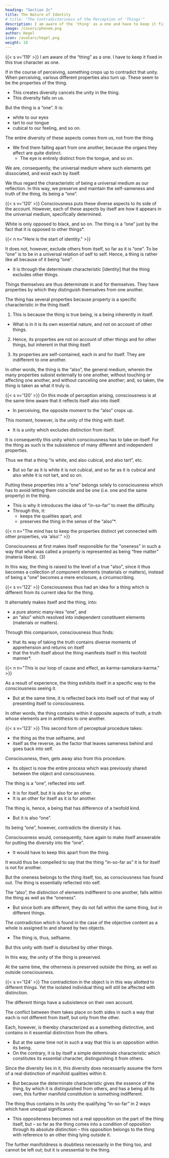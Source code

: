 ```yaml
---
heading: "Section 2c"
title: The Nature of Identity
# title: "The Contradictoriness of the Perception of 'Things'"
description: I am aware of the 'thing' as a one and have to keep it fixed in this true character as 'one'
image: /covers/phenom.png
author: Hegel
icon: /avatars/hegel.png
weight: 18
---
```



{{< s v='119' >}} I am aware of the “thing” as a one. I have to keep it fixed in this true character as one. 

If in the course of perceiving, something crops up to contradict that unity. When perceiving, various different properties also turn up. These seem to be the properties of the thing. 
- This creates diversity cancels the unity in the thing.
- This diversity falls on us.

But the thing is a “one”. It is:
- white to our eyes
- tart to our tongue
- cubical to our feeling, and so on.

The entire diversity of these aspects comes from us, not from the thing.
- We find them falling apart from one another, because the organs they affect are quite distinct.
  - The eye is entirely distinct from the tongue, and so on. 

We are, consequently, the universal medium where such elements get dissociated, and exist each by itself. 

We thus regard the characteristic of being a universal medium as our reflection. In this way, we preserve and maintain the self-sameness and truth of the thing, its being a “one”.


{{< s v='120' >}} Consciousness puts these diverse aspects to its side of the account. However, each of these aspects by itself are how it appears in the universal medium, specifically determined. 

White is only opposed to black, and so on. The thing is a “one” just by the fact that it is opposed to other things*.

{{< n n="Here is the start of identity." >}}


It does not, however, exclude others from itself, so far as it is “one”. To be “one” is to be in a universal relation of self to self. Hence, a thing is rather like all because of it being “one”. 
- It is through the determinate characteristic [identity] that the thing excludes other things. 

Things themselves are thus determinate in and for themselves. They have properties by which they distinguish themselves from one another. 

The thing has several properties because property is a specific characteristic in the thing itself.
<!-- the special and peculiar property [the proper property] of the thing, or , . -->

1. This is because the thing is true being, is a being inherently in itself.
- What is in it is its own essential nature, and not on account of other things.

2. Hence, its properties are not on account of other things and for other things, but inherent in that thing itself.

<!-- They are, however, determinate properties in it only by the fact that they are several, and maintain their distinction from one another.  -->

3. Its properties are self-contained, each in and for itself. They are indifferent to one another. 

<!-- It is, then, in truth the thing itself which is white, and also cubical, and also tart, and so on.  -->

In other words, the thing is the “also”, the general medium, wherein the many properties subsist externally to one another, without touching or affecting one another, and without canceling one another; and, so taken, the thing is taken as what it truly is.


{{< s v='120' >}} On this mode of perception arising, consciousness is at the same time aware that it reflects itself also into itself.
- In perceiving, the opposite moment to the “also” crops up. 

This moment, however, is the unity of the thing with itself.
- It is a unity which excludes distinction from itself. 

It is consequently this unity which consciousness has to take on itself. For the thing as such is the subsistence of many different and independent properties. 

Thus we that a thing “is white, and also cubical, and also tart”, etc. 
- But so far as it is white it is not cubical, and so far as it is cubical and also white it is not tart, and so on. 

Putting these properties into a “one” belongs solely to consciousness which has to avoid letting them coincide and be one (i.e. one and the same property) in the thing.
- This is why it introduces the idea of “in-so-far” to meet the difficulty.
- Through this, it:
  - keeps the qualities apart, and
  - preserves the thing in the sense of the “also”*.


{{< n n="The mind has to keep the properties distinct yet connected with other properties, via 'also'." >}} 


Consciousness at first makes itself responsible for the "oneness" in such a way that what was called a property is represented as being “free matter” (materia libera). (3) 

In this way, the thing is raised to the level of a true "also", since it thus becomes a collection of component elements (materials or matters), instead of being a "one” becomes a mere enclosure, a circumscribing.


{{< s v='122' >}} Consciousness thus had an idea for a thing which is different from its current idea for the thing.  

<!-- If we look back on what consciousness formerly took on itself, and now takes upon itself, what it previously ascribed to the thing, and now ascribes to it,  -->

It alternately makes itself and the thing, into:
- a pure atomic many-less “one”, and
- an “also” which resolved into independent constituent elements (materials or matters). 

Through this comparison, consciousness thus finds:
- that its way of taking the truth contains diverse moments of apprehension and returns on itself
- that the truth itself about the thing manifests itself in this twofold manner*. 

{{< n n="This is our loop of cause and effect, as karma-samskara-karma." >}}


As a result of experience, the thing exhibits itself in a specific way to the consciousness seeing it.
- But at the same time, it is reflected back into itself out of that way of presenting itself to consciousness.

In other words, the thing contains within it opposite aspects of truth, a truth whose elements are in antithesis to one another.



{{< s v='123' >}}  This second form of perceptual procedure takes:
- the thing as the true selfsame, and
- itself as the reverse, as the factor that leaves sameness behind and goes back into self.

Consciousness, then, gets away also from this procedure. 
- Its object is now the entire process which was previously shared between the object and consciousness.

The thing is a “one”, reflected into self.
- It is for itself, but it is also for an other. 
- It is an other for itself as it is for another. 

The thing is, hence, a being that has difference of a twofold kind. 
- But it is also “one”.

Its being “one”, however, contradicts the diversity it has. 

Consciousness would, consequently, have again to make itself answerable for putting the diversity into the “one”.
- It would have to keep this apart from the thing. 

It would thus be compelled to say that the thing “in-so-far as” it is for itself is not for another. 

But the oneness belongs to the thing itself, too, as consciousness has found out. The thing is essentially reflected into self. 

The “also”, the distinction of elements indifferent to one another, falls within the thing as well as the “oneness”.
- But since both are different, they do not fall within the same thing, but in different things. 

The contradiction which is found in the case of the objective content as a whole is assigned to and shared by two objects. 
- The thing is, thus, selfsame.

But this unity with itself is disturbed by other things. 

In this way, the unity of the thing is preserved. 

At the same time, the otherness is preserved outside the thing, as well as outside consciousness.


{{< s v='124' >}} The contradiction in the object is in this way allotted to different things. Yet the isolated individual thing will still be affected with distinction. 

The different things have a subsistence on their own account. 

The conflict between them takes place on both sides in such a way that each is not different from itself, but only from the other.

Each, however, is thereby characterized as a something distinctive, and contains in it essential distinction from the others.
- But at the same time not in such a way that this is an opposition within its being.
- On the contrary, it is by itself a simple determinate characteristic which constitutes its essential character, distinguishing it from others. 

Since the diversity lies in it, this diversity does necessarily assume the form of a real distinction of manifold qualities within it. 
- But because the determinate characteristic gives the essence of the thing, by which it is distinguished from others, and has a being all its own, this further manifold constitution is something indifferent. 

The thing thus contains in its unity the qualifying “in-so-far” in 2 ways which have unequal significance.
- This oppositeness becomes not a real opposition on the part of the thing itself, but – so far as the thing comes into a condition of opposition through its absolute distinction – this opposition belongs to the thing with reference to an other thing lying outside it. 

The further manifoldness is doubtless necessarily in the thing too, and cannot be left out; but it is unessential to the thing.

